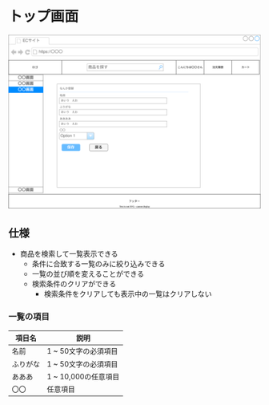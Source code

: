 # トップ画面

![](./初期表示.drawio.svg)


## 仕様

- 商品を検索して一覧表示できる
  - 条件に合致する一覧のみに絞り込みできる
  - 一覧の並び順を変えることができる
  - 検索条件のクリアができる
    - 検索条件をクリアしても表示中の一覧はクリアしない

### 一覧の項目

|項目名|説明|
|---|---|
|名前|1 ~ 50文字の必須項目|
|ふりがな|1 ~ 50文字の必須項目|
|あああ|1 ~ 10,000の任意項目|
|〇〇|任意項目|

